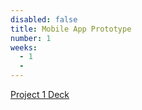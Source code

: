 ```yaml
---
disabled: false
title: Mobile App Prototype
number: 1
weeks:
  - 1
  - 
---
```


[Project 1 Deck](https://drive.google.com/file/d/0B4_dUIH6mEXZZWhyVndxaHZQWDA/view?usp=sharing)
